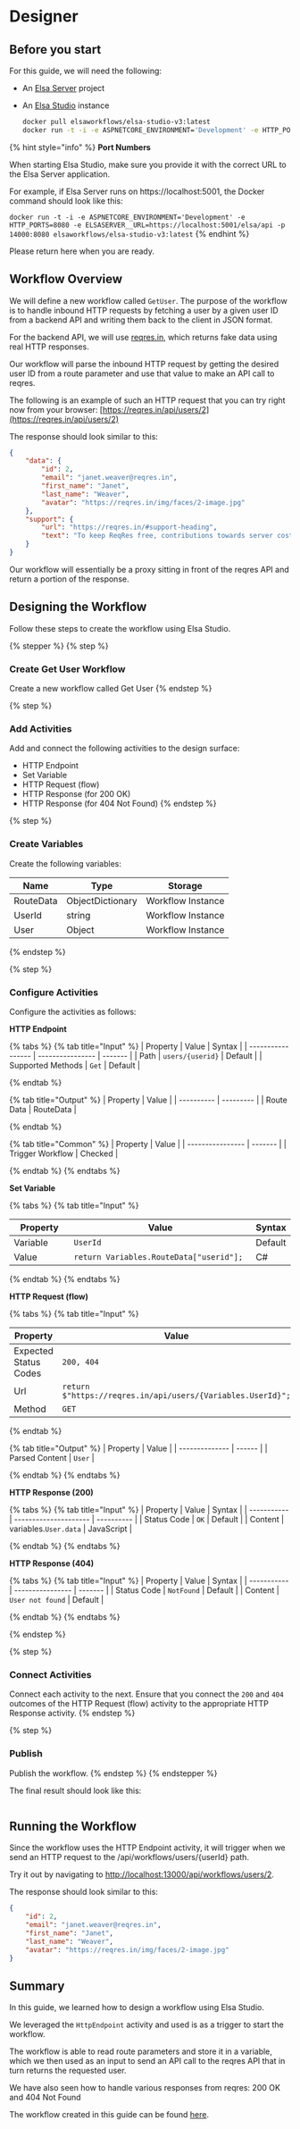 # Designer

## Before you start﻿ <a href="#before-you-start" id="before-you-start"></a>

For this guide, we will need the following:

* An [Elsa Server](https://elsa-workflows.github.io/elsa-documentation/elsa-server.html?section=Designer) project
*   An [Elsa Studio](https://elsa-workflows.github.io/elsa-documentation/docker.html?section=Designer#elsa-studio) instance

    ```bash
    docker pull elsaworkflows/elsa-studio-v3:latest
    docker run -t -i -e ASPNETCORE_ENVIRONMENT='Development' -e HTTP_PORTS=8080 -e ELSASERVER__URL=https://localhost:5001/elsa/api -p 14000:8080 elsaworkflows/elsa-studio-v3:latest
    ```



{% hint style="info" %}
**Port Numbers**

When starting Elsa Studio, make sure you provide it with the correct URL to the Elsa Server application.

For example, if Elsa Server runs on https://localhost:5001, the Docker command should look like this:

`docker run -t -i -e ASPNETCORE_ENVIRONMENT='Development' -e HTTP_PORTS=8080 -e ELSASERVER__URL=https://localhost:5001/elsa/api -p 14000:8080 elsaworkflows/elsa-studio-v3:latest`
{% endhint %}

Please return here when you are ready.

## Workflow Overview﻿ <a href="#workflow-overview" id="workflow-overview"></a>

We will define a new workflow called `GetUser`. The purpose of the workflow is to handle inbound HTTP requests by fetching a user by a given user ID from a backend API and writing them back to the client in JSON format.

For the backend API, we will use [reqres.in](https://reqres.in/), which returns fake data using real HTTP responses.

Our workflow will parse the inbound HTTP request by getting the desired user ID from a route parameter and use that value to make an API call to reqres.

The following is an example of such an HTTP request that you can try right now from your browser: [https://reqres.in/api/users/2](https://reqres.in/api/users/2)

The response should look similar to this:

```json
{
    "data": {
        "id": 2,
        "email": "janet.weaver@reqres.in",
        "first_name": "Janet",
        "last_name": "Weaver",
        "avatar": "https://reqres.in/img/faces/2-image.jpg"
    },
    "support": {
        "url": "https://reqres.in/#support-heading",
        "text": "To keep ReqRes free, contributions towards server costs are appreciated!"
    }
}
```

Our workflow will essentially be a proxy sitting in front of the reqres API and return a portion of the response.

## Designing the Workflow﻿ <a href="#create-workflow-using-designer" id="create-workflow-using-designer"></a>

Follow these steps to create the workflow using Elsa Studio.



{% stepper %}
{% step %}
### Create Get User Workflow

Create a new workflow called Get User
{% endstep %}

{% step %}
### Add Activities

Add and connect the following activities to the design surface:

* HTTP Endpoint
* Set Variable
* HTTP Request (flow)
* HTTP Response (for 200 OK)
* HTTP Response (for 404 Not Found)
{% endstep %}

{% step %}
### Create Variables

Create the following variables:

| Name      | Type             | Storage           |
| --------- | ---------------- | ----------------- |
| RouteData | ObjectDictionary | Workflow Instance |
| UserId    | string           | Workflow Instance |
| User      | Object           | Workflow Instance |


{% endstep %}

{% step %}
### Configure Activities

Configure the activities as follows:

**HTTP Endpoint**

{% tabs %}
{% tab title="Input" %}
| Property          | Value            | Syntax  |
| ----------------- | ---------------- | ------- |
| Path              | `users/{userid}` | Default |
| Supported Methods | `Get`            | Default |


{% endtab %}

{% tab title="Output" %}
| Property   | Value     |
| ---------- | --------- |
| Route Data | RouteData |


{% endtab %}

{% tab title="Common" %}
| Property         | Value   |
| ---------------- | ------- |
| Trigger Workflow | Checked |


{% endtab %}
{% endtabs %}

**Set Variable**

{% tabs %}
{% tab title="Input" %}
<table><thead><tr><th width="132">Property</th><th width="423">Value</th><th>Syntax</th></tr></thead><tbody><tr><td>Variable</td><td><code>UserId</code></td><td>Default</td></tr><tr><td>Value</td><td><code>return Variables.RouteData["userid"];</code></td><td>C#</td></tr></tbody></table>


{% endtab %}
{% endtabs %}

**HTTP Request (flow)**

{% tabs %}
{% tab title="Input" %}
<table><thead><tr><th width="100">Property</th><th width="458">Value</th><th width="100">Syntax</th></tr></thead><tbody><tr><td>Expected Status Codes</td><td><code>200, 404</code></td><td>Default</td></tr><tr><td>Url</td><td><code>return $"https://reqres.in/api/users/{Variables.UserId}";</code></td><td>C#</td></tr><tr><td>Method</td><td><code>GET</code></td><td>Default</td></tr></tbody></table>


{% endtab %}

{% tab title="Output" %}
| Property       | Value  |
| -------------- | ------ |
| Parsed Content | `User` |


{% endtab %}
{% endtabs %}

**HTTP Response (200)**

{% tabs %}
{% tab title="Input" %}
| Property    | Value                 | Syntax     |
| ----------- | --------------------- | ---------- |
| Status Code | `OK`                  | Default    |
| Content     | variables.`User.data` | JavaScript |


{% endtab %}
{% endtabs %}

**HTTP Response (404)**

{% tabs %}
{% tab title="Input" %}
| Property    | Value            | Syntax  |
| ----------- | ---------------- | ------- |
| Status Code | `NotFound`       | Default |
| Content     | `User not found` | Default |


{% endtab %}
{% endtabs %}


{% endstep %}

{% step %}
### Connect Activities

Connect each activity to the next. Ensure that you connect the `200` and `404` outcomes of the HTTP Request (flow) activity to the appropriate HTTP Response activity.
{% endstep %}

{% step %}
### Publish

Publish the workflow.
{% endstep %}
{% endstepper %}

The final result should look like this:

<figure><img src="../../.gitbook/assets/workflow.png" alt=""><figcaption></figcaption></figure>

## Running the Workflow

Since the workflow uses the HTTP Endpoint activity, it will trigger when we send an HTTP request to the /api/workflows/users/{userId} path.

Try it out by navigating to [http://localhost:13000/api/workflows/users/2](http://localhost:13000/api/workflows/users/2).

The response should look similar to this:

```json
{
    "id": 2,
    "email": "janet.weaver@reqres.in",
    "first_name": "Janet",
    "last_name": "Weaver",
    "avatar": "https://reqres.in/img/faces/2-image.jpg"
}
```

## Summary﻿

In this guide, we learned how to design a workflow using Elsa Studio.

We leveraged the `HttpEndpoint` activity and used is as a trigger to start the workflow.

The workflow is able to read route parameters and store it in a variable, which we then used as an input to send an API call to the reqres API that in turn returns the requested user.

We have also seen how to handle various responses from reqres: 200 OK and 404 Not Found

The workflow created in this guide can be found [here](https://raw.githubusercontent.com/elsa-workflows/elsa-guides/main/src/guides/http-workflows/Workflows/get-user.json).


